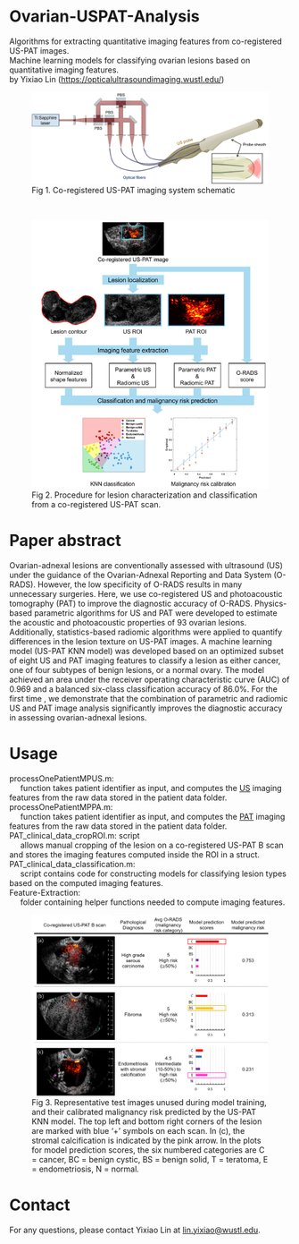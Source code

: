 # Ovarian-USPAT-Analysis
Algorithms for extracting quantitative imaging features from co-registered US-PAT images.  
Machine learning models for classifying ovarian lesions based on quantitative imaging features.  
by Yixiao Lin (https://opticalultrasoundimaging.wustl.edu/)

<figure>
  <img src="https://github.com/OpticalUltrasoundImaging/Ovarian-USPAT-Analysis/blob/main/System-schematic.png" alt="Imaging system">
  <figcaption>Fig 1. Co-registered US-PAT imaging system schematic</figcaption>
</figure>  
&nbsp;  
&nbsp;  
<figure>
  <img src="https://github.com/OpticalUltrasoundImaging/Ovarian-USPAT-Analysis/blob/main/Analysis-Pipeline.png" alt="Analysis pipeline">
  <figcaption>Fig 2. Procedure for lesion characterization and classification from a co-registered US-PAT scan.</figcaption>
</figure>

# Paper abstract
Ovarian-adnexal lesions are conventionally assessed with ultrasound (US) under the guidance of the Ovarian-Adnexal Reporting and Data System (O-RADS). However, the low specificity of O-RADS results in many unnecessary surgeries. Here, we use co-registered US and photoacoustic tomography (PAT) to improve the diagnostic accuracy of O-RADS.  Physics-based parametric algorithms for US and PAT were developed to estimate the acoustic and photoacoustic properties of 93 ovarian lesions. Additionally, statistics-based radiomic algorithms were applied to quantify differences in the lesion texture on US-PAT images. A machine learning model (US-PAT KNN model) was developed based on an optimized subset of eight US and PAT imaging features to classify a lesion as either cancer, one of four subtypes of benign lesions, or a normal ovary. The model achieved an area under the receiver operating characteristic curve (AUC) of 0.969 and a balanced six-class classification accuracy of 86.0%. For the first time , we demonstrate that the combination of parametric and radiomic US and PAT image analysis significantly improves the diagnostic accuracy in assessing ovarian-adnexal lesions.

# Usage
processOnePatientMPUS.m: <br />            &nbsp;&nbsp;&nbsp;&nbsp; function takes patient identifier as input, and computes the <ins>US</ins> imaging features from the raw data stored in the patient data folder. <br />
processOnePatientMPPA.m:  <br />           &nbsp;&nbsp;&nbsp;&nbsp; function takes patient identifier as input, and computes the <ins>PAT</ins> imaging features from the raw data stored in the patient data folder. <br />
PAT_clinical_data_cropROI.m: script <br /> &nbsp;&nbsp;&nbsp;&nbsp; allows manual cropping of the lesion on a co-registered US-PAT B scan and stores the imaging features computed inside the ROI in a struct. <br />
PAT_clinical_data_classification.m: <br /> &nbsp;&nbsp;&nbsp;&nbsp; script contains code for constructing models for classifying lesion types based on the computed imaging features. <br />
Feature-Extraction:  <br />                &nbsp;&nbsp;&nbsp;&nbsp; folder containing helper functions needed to compute imaging features.  

<figure>
  <img src="https://github.com/OpticalUltrasoundImaging/Ovarian-USPAT-Analysis/blob/main/Model-predictions-examples.png" alt="Example model predictions">
  <figcaption>Fig 3. Representative test images unused during model training, and their calibrated malignancy risk predicted by the US-PAT KNN model. The top left and bottom right corners of the lesion are marked with blue ‘+’ symbols on each scan. In (c), the stromal calcification is indicated by the pink arrow. In the plots for model prediction scores, the six numbered categories are C = cancer, BC = benign cystic, BS = benign solid, T = teratoma, E = endometriosis, N = normal.</figcaption>
</figure>

# Contact
For any questions, please contact Yixiao Lin at lin.yixiao@wustl.edu.
